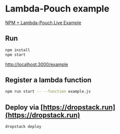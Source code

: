# Lambda-Pouch example

[NPM + Lambda-Pouch Live Example](https://momnhgvw.services.dropstack.run/example)

## Run

```bash
npm install
npm start
```

[http://localhost:3000/example](http://localhost:3000/example)

## Register a lambda function

```bash
npm run start -- --function example.js
```

## Deploy via [https://dropstack.run](https://dropstack.run)

```
dropstack deploy
```